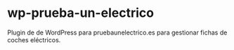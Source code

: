 # wp-prueba-un-electrico
Plugin de de WordPress para pruebaunelectrico.es para gestionar fichas de coches eléctricos.
